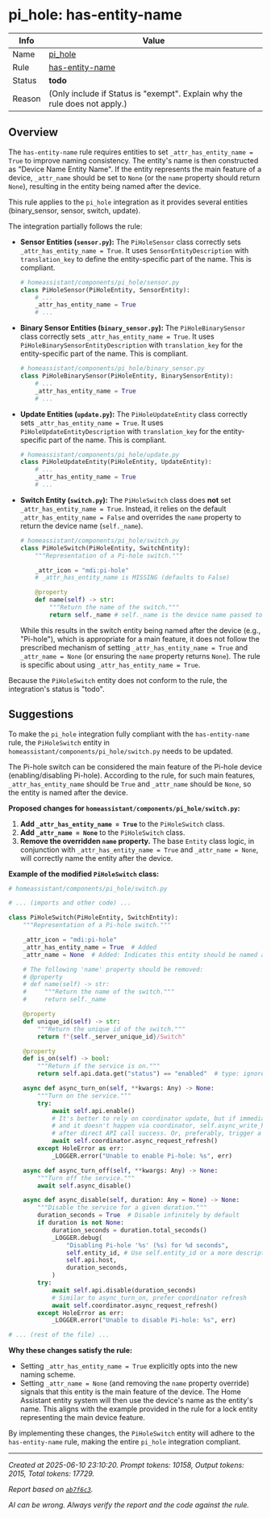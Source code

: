 # pi_hole: has-entity-name

| Info   | Value                                                                    |
|--------|--------------------------------------------------------------------------|
| Name   | [pi_hole](https://www.home-assistant.io/integrations/pi_hole/) |
| Rule   | [has-entity-name](https://developers.home-assistant.io/docs/core/integration-quality-scale/rules/has-entity-name)                                                     |
| Status | **todo**                                                                 |
| Reason | (Only include if Status is "exempt". Explain why the rule does not apply.) |

## Overview

The `has-entity-name` rule requires entities to set `_attr_has_entity_name = True` to improve naming consistency. The entity's name is then constructed as "Device Name Entity Name". If the entity represents the main feature of a device, `_attr_name` should be set to `None` (or the `name` property should return `None`), resulting in the entity being named after the device.

This rule applies to the `pi_hole` integration as it provides several entities (binary_sensor, sensor, switch, update).

The integration partially follows the rule:

*   **Sensor Entities (`sensor.py`):** The `PiHoleSensor` class correctly sets `_attr_has_entity_name = True`. It uses `SensorEntityDescription` with `translation_key` to define the entity-specific part of the name. This is compliant.
    ```python
    # homeassistant/components/pi_hole/sensor.py
    class PiHoleSensor(PiHoleEntity, SensorEntity):
        # ...
        _attr_has_entity_name = True
        # ...
    ```

*   **Binary Sensor Entities (`binary_sensor.py`):** The `PiHoleBinarySensor` class correctly sets `_attr_has_entity_name = True`. It uses `PiHoleBinarySensorEntityDescription` with `translation_key` for the entity-specific part of the name. This is compliant.
    ```python
    # homeassistant/components/pi_hole/binary_sensor.py
    class PiHoleBinarySensor(PiHoleEntity, BinarySensorEntity):
        # ...
        _attr_has_entity_name = True
        # ...
    ```

*   **Update Entities (`update.py`):** The `PiHoleUpdateEntity` class correctly sets `_attr_has_entity_name = True`. It uses `PiHoleUpdateEntityDescription` with `translation_key` for the entity-specific part of the name. This is compliant.
    ```python
    # homeassistant/components/pi_hole/update.py
    class PiHoleUpdateEntity(PiHoleEntity, UpdateEntity):
        # ...
        _attr_has_entity_name = True
        # ...
    ```

*   **Switch Entity (`switch.py`):** The `PiHoleSwitch` class does **not** set `_attr_has_entity_name = True`. Instead, it relies on the default `_attr_has_entity_name = False` and overrides the `name` property to return the device name (`self._name`).
    ```python
    # homeassistant/components/pi_hole/switch.py
    class PiHoleSwitch(PiHoleEntity, SwitchEntity):
        """Representation of a Pi-hole switch."""

        _attr_icon = "mdi:pi-hole"
        # _attr_has_entity_name is MISSING (defaults to False)

        @property
        def name(self) -> str:
            """Return the name of the switch."""
            return self._name # self._name is the device name passed to PiHoleEntity
    ```
    While this results in the switch entity being named after the device (e.g., "Pi-hole"), which is appropriate for a main feature, it does not follow the prescribed mechanism of setting `_attr_has_entity_name = True` and `_attr_name = None` (or ensuring the `name` property returns `None`). The rule is specific about using `_attr_has_entity_name = True`.

Because the `PiHoleSwitch` entity does not conform to the rule, the integration's status is "todo".

## Suggestions

To make the `pi_hole` integration fully compliant with the `has-entity-name` rule, the `PiHoleSwitch` entity in `homeassistant/components/pi_hole/switch.py` needs to be updated.

The Pi-hole switch can be considered the main feature of the Pi-hole device (enabling/disabling Pi-hole). According to the rule, for such main features, `_attr_has_entity_name` should be `True` and `_attr_name` should be `None`, so the entity is named after the device.

**Proposed changes for `homeassistant/components/pi_hole/switch.py`:**

1.  **Add `_attr_has_entity_name = True`** to the `PiHoleSwitch` class.
2.  **Add `_attr_name = None`** to the `PiHoleSwitch` class.
3.  **Remove the overridden `name` property.** The base `Entity` class logic, in conjunction with `_attr_has_entity_name = True` and `_attr_name = None`, will correctly name the entity after the device.

**Example of the modified `PiHoleSwitch` class:**

```python
# homeassistant/components/pi_hole/switch.py

# ... (imports and other code) ...

class PiHoleSwitch(PiHoleEntity, SwitchEntity):
    """Representation of a Pi-hole switch."""

    _attr_icon = "mdi:pi-hole"
    _attr_has_entity_name = True  # Added
    _attr_name = None  # Added: Indicates this entity should be named after the device

    # The following 'name' property should be removed:
    # @property
    # def name(self) -> str:
    #     """Return the name of the switch."""
    #     return self._name

    @property
    def unique_id(self) -> str:
        """Return the unique id of the switch."""
        return f"{self._server_unique_id}/Switch"

    @property
    def is_on(self) -> bool:
        """Return if the service is on."""
        return self.api.data.get("status") == "enabled"  # type: ignore[no-any-return]

    async def async_turn_on(self, **kwargs: Any) -> None:
        """Turn on the service."""
        try:
            await self.api.enable()
            # It's better to rely on coordinator update, but if immediate feedback is needed
            # and it doesn't happen via coordinator, self.async_write_ha_state() might be considered
            # after direct API call success. Or, preferably, trigger a coordinator refresh.
            await self.coordinator.async_request_refresh()
        except HoleError as err:
            _LOGGER.error("Unable to enable Pi-hole: %s", err)

    async def async_turn_off(self, **kwargs: Any) -> None:
        """Turn off the service."""
        await self.async_disable()

    async def async_disable(self, duration: Any = None) -> None:
        """Disable the service for a given duration."""
        duration_seconds = True  # Disable infinitely by default
        if duration is not None:
            duration_seconds = duration.total_seconds()
            _LOGGER.debug(
                "Disabling Pi-hole '%s' (%s) for %d seconds",
                self.entity_id, # Use self.entity_id or a more descriptive name if available
                self.api.host,
                duration_seconds,
            )
        try:
            await self.api.disable(duration_seconds)
            # Similar to async_turn_on, prefer coordinator refresh
            await self.coordinator.async_request_refresh()
        except HoleError as err:
            _LOGGER.error("Unable to disable Pi-hole: %s", err)

# ... (rest of the file) ...
```

**Why these changes satisfy the rule:**
*   Setting `_attr_has_entity_name = True` explicitly opts into the new naming scheme.
*   Setting `_attr_name = None` (and removing the `name` property override) signals that this entity is the main feature of the device. The Home Assistant entity system will then use the device's name as the entity's name. This aligns with the example provided in the rule for a lock entity representing the main device feature.

By implementing these changes, the `PiHoleSwitch` entity will adhere to the `has-entity-name` rule, making the entire `pi_hole` integration compliant.

---

_Created at 2025-06-10 23:10:20. Prompt tokens: 10158, Output tokens: 2015, Total tokens: 17729._

_Report based on [`ab7f6c3`](https://github.com/home-assistant/core/tree/ab7f6c35287f43fe1207b3de4581b3bfabd49399)._

_AI can be wrong. Always verify the report and the code against the rule._
